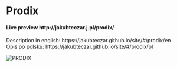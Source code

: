# Prodix
<h4>Live preview http://jakubteczar.j.pl/prodix/ </h4>
Description in english: https://jakubteczar.github.io/site/#/prodix/en </br>
Opis po polsku: https://jakubteczar.github.io/site/#/prodix/pl

![PRODIX](https://github.com/JakubTeczar/prodix/assets/106376926/fbed54f6-1eaa-4558-b150-47c78f91b2b5)
